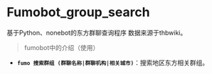 # Fumobot_group_search
基于Python、nonebot的东方群聊查询程序
数据来源于thbwiki。

> fumobot中的介绍（使用）
- **`fumo 搜索群组 (群聊名称|群聊机构|相关城市)`**：搜索地区东方相关群组。  
